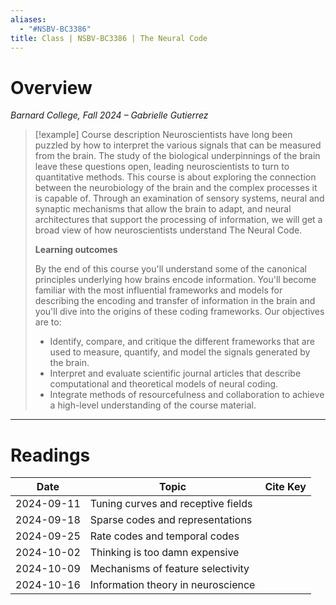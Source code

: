 ```yaml
---
aliases:
  - "#NSBV-BC3386"
title: Class | NSBV-BC3386 | The Neural Code
---
```

# Overview

*Barnard College, Fall 2024 – Gabrielle Gutierrez*

>[!example] Course description
>Neuroscientists have long been puzzled by how to interpret the various signals that can be measured from the brain. The study of the biological underpinnings of the brain leave these questions open, leading neuroscientists to turn to quantitative methods. This course is about exploring the connection between the neurobiology of the brain and the complex processes it is capable of. Through an examination of sensory systems, neural and synaptic mechanisms that allow the brain to adapt, and neural architectures that support the processing of information, we will get a broad view of how neuroscientists understand The Neural Code. 
>
>**Learning outcomes**
>
>By the end of this course you'll understand some of the canonical principles underlying how brains encode information. You'll become familiar with the most influential frameworks and models for describing the encoding and transfer of information in the brain and you'll dive into the origins of these coding frameworks. Our objectives are to:
>- Identify, compare, and critique the different frameworks that are used to measure, quantify, and model the signals generated by the brain.
>- Interpret and evaluate scientific journal articles that describe computational and theoretical models of neural coding.
>- Integrate methods of resourcefulness and collaboration to achieve a high-level understanding of the course material.

---

# Readings

| Date       | Topic                              | Cite Key |
| ---------- | ---------------------------------- | -------- |
| 2024-09-11 | Tuning curves and receptive fields |          |
| 2024-09-18 | Sparse codes and representations   |          |
| 2024-09-25 | Rate codes and temporal codes      |          |
| 2024-10-02 | Thinking is too damn expensive     |          |
| 2024-10-09 | Mechanisms of feature selectivity  |          |
| 2024-10-16 | Information theory in neuroscience |          |
